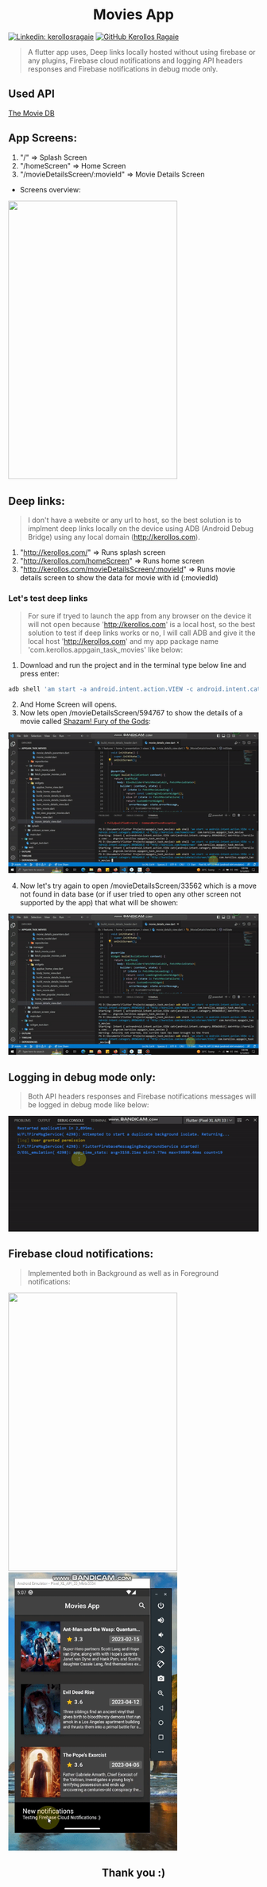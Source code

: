 <h1 align="center">Movies App</h1>

[![Linkedin: kerollosragaie](https://img.shields.io/badge/-kerollosragaie-blue?style=flat-square&logo=Linkedin&logoColor=white&link=https://www.linkedin.com/in/kerollos-ragaie-youssef-b9529aa6/)](https://www.linkedin.com/in/kerollos-ragaie/)
[![GitHub Kerollos Ragaie](https://img.shields.io/github/followers/kerolosragaie?label=follow&style=social)](https://github.com/kerolosragaie)
> A flutter app uses, Deep links locally hosted without using firebase or any plugins, Firebase cloud notifications and logging API headers responses and Firebase notifications in debug mode only.

## Used API
[The Movie DB](https://developers.themoviedb.org/3/movies)

## App Screens:
1. "/" => Splash Screen
1. "/homeScreen" => Home Screen
1. "/movieDetailsScreen/:movieId" => Movie Details Screen
- Screens overview:

<img src="assets/gifs/overview.gif" width="340" height="560"/>

## Deep links:
> I don't have a website or any url to host, so the best solution is to implment deep links locally on the device using ADB (Android Debug Bridge) using any local domain (http://kerollos.com).

1. "http://kerollos.com/" => Runs splash screen 
1. "http://kerollos.com/homeScreen" => Runs home screen
1. "http://kerollos.com/movieDetailsScreen/:movieId" => Runs movie details screen to show the data for movie with id (:moviedId)

### Let's test deep links
> For sure if tryed to launch the app from any browser on the device it will not open because 'http://kerollos.com' is a local host, so the best solution to test if deep links works or no, I will call ADB and give it the local host 'http://kerollos.com' and my app package name 'com.kerollos.appgain_task_movies' like below:

1. Download and run the project and in the terminal type below line and press enter:

```Dart
adb shell 'am start -a android.intent.action.VIEW -c android.intent.category.BROWSABLE -d "http://kerollos.com/homeScreen' com.kerollos.appgain_task_movies 
```
2. And Home Screen will opens.
3. Now lets open /movieDetailsScreen/594767 to show the details of a movie called [Shazam! Fury of the Gods](https://api.themoviedb.org/3/movie/594767?api_key=c1ae2892932e63a1e39779087bb21e85&language=en-US/):

<img src="assets/gifs/deep_link_movie_details.gif" />

4. Now let's try again to open /movieDetailsScreen/33562 which is a move not found in data base (or if user tried to open any other screen not supported by the app) that what will be showen:

<img src="assets/gifs/deep_link_unkown_movie.gif"/>

## Logging in debug mode only:
> Both API headers responses and Firebase notifications messages will be logged in debug mode like below:

<img src="assets/gifs/logging_api_headers.gif" />

## Firebase cloud notifications:
> Implemented both in Background as well as in Foreground notifications:

<img src="assets/gifs/notifications_1.gif" width="340" height="560"/>

<img src="assets/gifs/notifications_2.gif" width="340" height="560"/>

<h2 align="center">Thank you :)</h2>


